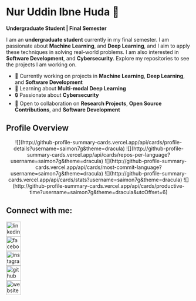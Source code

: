 # **Nur Uddin Ibne Huda** 👋  
**Undergraduate Student | Final Semester**  

I am an **undergraduate student** currently in my final semester. I am passionate about  **Machine Learning**, and **Deep Learning**, and I aim to apply these techniques in solving real-world problems. I am also interested in **Software Development**, and **Cybersecurity**. Explore my repositories to see the projects I am working on.

- 🔭 Currently working on projects in **Machine Learning**, **Deep Learning**, and **Software Development**  
- 🌱 Learning about **Multi-modal Deep Learning**  
- 🔒 Passionate about **Cybersecurity**  
- 👯 Open to collaboration on **Research Projects**, **Open Source Contributions**, and **Software Development**  

## Profile Overview

<div align="center">
  ![](http://github-profile-summary-cards.vercel.app/api/cards/profile-details?username=saimon7g&theme=dracula)
  ![](http://github-profile-summary-cards.vercel.app/api/cards/repos-per-language?username=saimon7g&theme=dracula)
  ![](http://github-profile-summary-cards.vercel.app/api/cards/most-commit-language?username=saimon7g&theme=dracula)
  ![](http://github-profile-summary-cards.vercel.app/api/cards/stats?username=saimon7g&theme=dracula)
  ![](http://github-profile-summary-cards.vercel.app/api/cards/productive-time?username=saimon7g&theme=dracula&utcOffset=6)
</div>

## Connect with me:
[<img src='https://cdn.jsdelivr.net/npm/simple-icons@3.0.1/icons/linkedin.svg' alt='linkedin' height='40'>](https://www.linkedin.com/in/asif-haider-1805112/)  
[<img src='https://cdn.jsdelivr.net/npm/simple-icons@3.0.1/icons/facebook.svg' alt='facebook' height='40'>](https://www.facebook.com/asif.elhan)  
[<img src='https://cdn.jsdelivr.net/npm/simple-icons@3.0.1/icons/instagram.svg' alt='instagram' height='40'>](https://www.instagram.com/asifelhan/)  
[<img src='https://cdn.jsdelivr.net/npm/simple-icons@3.0.1/icons/github.svg' alt='github' height='40'>](https://github.com/saimon7g)  
[<img src='https://cdn.jsdelivr.net/npm/simple-icons@3.0.1/icons/icloud.svg' alt='website' height='40'>](https://saimon7g.github.io/)
